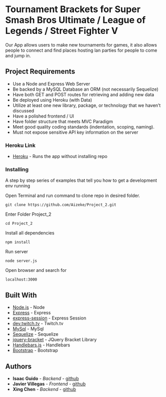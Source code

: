 # Tournament Brackets for Super Smash Bros Ultimate / League of Legends / Street Fighter V

Our App allows users to make new tournaments for games, it also allows people to connect and find places hosting lan parties for people to come and jump in.

## Project Requirements

* Use a Node and Express Web Server
* Be backed by a MySQL Database an ORM (not necessarily Sequelize)
* Have both GET and POST routes for retrieving and adding new data
* Be deployed using Heroku (with Data)
* Utilize at least one new library, package, or technology that we haven’t discussed
* Have a polished frontend / UI
* Have folder structure that meets MVC Paradigm
* Meet good quality coding standards (indentation, scoping, naming).
* Must not expose sensitive API key information on the server

### Heroku Link

* [Heroku](https://github.com/Aizeke/Project_2) - Runs the app without installing repo

### Installing

A step by step series of examples that tell you how to get a development env running

Open Terminal and run command to clone repo in desired folder.

```
git clone https://github.com/Aizeke/Project_2.git
```

Enter Folder Project_2

```
cd Project_2
```
Install all dependencies

```
npm install
```
Run server 

```
node server.js
```
Open browser and search for 

```
localhost:3000
```

## Built With

* [Node.js](https://nodejs.org/en/about/) - Node
* [Express](https://www.npmjs.com/package/express) - Express
* [express-session](https://www.npmjs.com/package/express-session) - Express Session
* [dev.twitch.tv](https://dev.twitch.tv) - Twitch.tv
* [MySql](https://www.mysql.com) - MySql
* [Sequelize](https://www.npmjs.com/package/sequelize) - Sequelize
* [jquery-bracket](http://www.aropupu.fi/bracket/) - JQuery Bracket Library
* [Handlebars.js](https://www.npmjs.com/package/handlebars) - Handlebars
* [Bootstrap](https://getbootstrap.com) - Bootstrap

## Authors

* **Isaac Guido** - *Backend* - [github](https://github.com/Aizeke)
* **Javier Villegas** - *Frontend* - [github](https://github.com/JavTheSage)
* **Xing Chen** - *Backend* - [github](https://github.com/xingchen19891)
